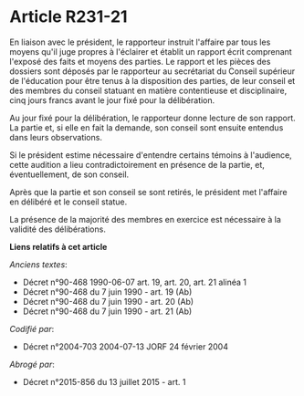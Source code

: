 # Article R231-21

En liaison avec le président, le rapporteur instruit l'affaire par tous les moyens qu'il juge propres à l'éclairer et établit
un rapport écrit comprenant l'exposé des faits et moyens des parties. Le rapport et les pièces des dossiers sont déposés par
le rapporteur au secrétariat du Conseil supérieur de l'éducation pour être tenus à la disposition des parties, de leur
conseil et des membres du conseil statuant en matière contentieuse et disciplinaire, cinq jours francs avant le jour fixé
pour la délibération.

Au jour fixé pour la délibération, le rapporteur donne lecture de son rapport. La partie et, si elle en fait la demande, son
conseil sont ensuite entendus dans leurs observations.

Si le président estime nécessaire d'entendre certains témoins à l'audience, cette audition a lieu contradictoirement en
présence de la partie, et, éventuellement, de son conseil.

Après que la partie et son conseil se sont retirés, le président met l'affaire en délibéré et le conseil statue.

La présence de la majorité des membres en exercice est nécessaire à la validité des délibérations.

**Liens relatifs à cet article**

_Anciens textes_:

  - Décret n°90-468 1990-06-07 art. 19, art. 20, art. 21 alinéa 1
  - Décret n°90-468 du 7 juin 1990 - art. 19 (Ab)
  - Décret n°90-468 du 7 juin 1990 - art. 20 (Ab)
  - Décret n°90-468 du 7 juin 1990 - art. 21 (Ab)

_Codifié par_:

  - Décret n°2004-703 2004-07-13 JORF 24 février 2004

_Abrogé par_:

  - Décret n°2015-856 du 13 juillet 2015 - art. 1
